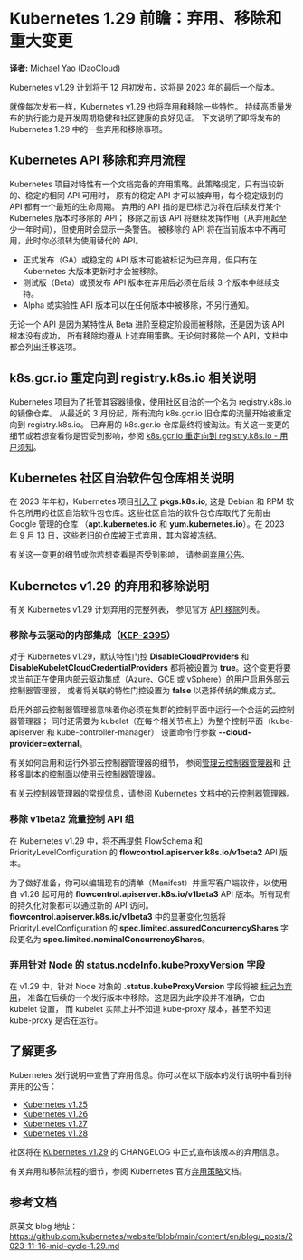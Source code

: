 # Kubernetes 1.29 前瞻：弃用、移除和重大变更

**译者:** [Michael Yao](https://github.com/windsonsea) (DaoCloud)

Kubernetes v1.29 计划将于 12 月初发布，这将是 2023 年的最后一个版本。

就像每次发布一样，Kubernetes v1.29 也将弃用和移除一些特性。
持续高质量发布的执行能力是开发周期稳健和社区健康的良好见证。
下文说明了即将发布的 Kubernetes 1.29 中的一些弃用和移除事项。

## Kubernetes API 移除和弃用流程

Kubernetes 项目对特性有一个文档完备的弃用策略。此策略规定，只有当较新的、稳定的相同 API 可用时，
原有的稳定 API 才可以被弃用，每个稳定级别的 API 都有一个最短的生命周期。
弃用的 API 指的是已标记为将在后续发行某个 Kubernetes 版本时移除的 API；
移除之前该 API 将继续发挥作用（从弃用起至少一年时间），但使用时会显示一条警告。
被移除的 API 将在当前版本中不再可用，此时你必须转为使用替代的 API。

- 正式发布（GA）或稳定的 API 版本可能被标记为已弃用，但只有在 Kubernetes 大版本更新时才会被移除。
- 测试版（Beta）或预发布 API 版本在弃用后必须在后续 3 个版本中继续支持。
- Alpha 或实验性 API 版本可以在任何版本中被移除，不另行通知。

无论一个 API 是因为某特性从 Beta 进阶至稳定阶段而被移除，还是因为该 API 根本没有成功，
所有移除均遵从上述弃用策略。无论何时移除一个 API，文档中都会列出迁移选项。

## k8s.gcr.io 重定向到 registry.k8s.io 相关说明

Kubernetes 项目为了托管其容器镜像，使用社区自治的一个名为 registry.k8s.io 的镜像仓库。
从最近的 3 月份起，所有流向 k8s.gcr.io 旧仓库的流量开始被重定向到 registry.k8s.io。
已弃用的 k8s.gcr.io 仓库最终将被淘汰。有关这一变更的细节或若想查看你是否受到影响，参阅
[k8s.gcr.io 重定向到 registry.k8s.io - 用户须知](https://kubernetes.io/zh-cn/blog/2023/03/10/image-registry-redirect/)。

## Kubernetes 社区自治软件包仓库相关说明

在 2023 年年初，Kubernetes 项目[引入了](https://kubernetes.io/zh-cn/blog/2023/08/15/pkgs-k8s-io-introduction/) __pkgs.k8s.io__,
这是 Debian 和 RPM 软件包所用的社区自治软件包仓库。这些社区自治的软件包仓库取代了先前由 Google 管理的仓库
（__apt.kubernetes.io__ 和 __yum.kubernetes.io__）。在 2023 年 9 月 13 日，这些老旧的仓库被正式弃用，其内容被冻结。

有关这一变更的细节或你若想查看是否受到影响，
请参阅[弃用公告](https://kubernetes.io/zh-cn/blog/2023/08/31/legacy-package-repository-deprecation/)。

## Kubernetes v1.29 的弃用和移除说明

有关 Kubernetes v1.29 计划弃用的完整列表，
参见官方 [API 移除](https://kubernetes.io/zh-cn/docs/reference/using-api/deprecation-guide/#v1-29)列表。

### 移除与云驱动的内部集成（[KEP-2395](https://kep.k8s.io/2395)）

对于 Kubernetes v1.29，默认特性门控 __DisableCloudProviders__ 和 __DisableKubeletCloudCredentialProviders__
都将被设置为 __true__。这个变更将要求当前正在使用内部云驱动集成（Azure、GCE 或 vSphere）的用户启用外部云控制器管理器，
或者将关联的特性门控设置为 __false__ 以选择传统的集成方式。

启用外部云控制器管理器意味着你必须在集群的控制平面中运行一个合适的云控制器管理器；
同时还需要为 kubelet（在每个相关节点上）为整个控制平面（kube-apiserver 和 kube-controller-manager）
设置命令行参数 __--cloud-provider=external__。

有关如何启用和运行外部云控制器管理器的细节，
参阅[管理云控制器管理器](https://kubernetes.io/zh-cn/docs/tasks/administer-cluster/running-cloud-controller/)和
[迁移多副本的控制面以使用云控制器管理器](https://kubernetes.io/zh-cn/docs/tasks/administer-cluster/controller-manager-leader-migration/)。

有关云控制器管理器的常规信息，请参阅 Kubernetes
文档中的[云控制器管理器](https://kubernetes.io/zh-cn/docs/concepts/architecture/cloud-controller/)。

### 移除 __v1beta2__ 流量控制 API 组

在 Kubernetes v1.29 中，将[不再提供](https://kubernetes.io/zh-cn/docs/reference/using-api/deprecation-guide/#v1-29)
FlowSchema 和 PriorityLevelConfiguration 的 **flowcontrol.apiserver.k8s.io/v1beta2** API 版本。

为了做好准备，你可以编辑现有的清单（Manifest）并重写客户端软件，以使用自 v1.26 起可用的
__flowcontrol.apiserver.k8s.io/v1beta3__ API 版本。所有现有的持久化对象都可以通过新的 API 访问。
__flowcontrol.apiserver.k8s.io/v1beta3__ 中的显著变化包括将 PriorityLevelConfiguration 的
__spec.limited.assuredConcurrencyShares__ 字段更名为 __spec.limited.nominalConcurrencyShares__。

### 弃用针对 Node 的 __status.nodeInfo.kubeProxyVersion__ 字段

在 v1.29 中，针对 Node 对象的 __.status.kubeProxyVersion__ 字段将被
[标记为弃用](https://github.com/kubernetes/enhancements/issues/4004)，
准备在后续的一个发行版本中移除。这是因为此字段并不准确，它由 kubelet 设置，
而 kubelet 实际上并不知道 kube-proxy 版本，甚至不知道 kube-proxy 是否在运行。

## 了解更多

Kubernetes 发行说明中宣告了弃用信息。你可以在以下版本的发行说明中看到待弃用的公告：

* [Kubernetes v1.25](https://github.com/kubernetes/kubernetes/blob/master/CHANGELOG/CHANGELOG-1.25.md#deprecation)
* [Kubernetes v1.26](https://github.com/kubernetes/kubernetes/blob/master/CHANGELOG/CHANGELOG-1.26.md#deprecation)
* [Kubernetes v1.27](https://github.com/kubernetes/kubernetes/blob/master/CHANGELOG/CHANGELOG-1.27.md#deprecation)
* [Kubernetes v1.28](https://github.com/kubernetes/kubernetes/blob/master/CHANGELOG/CHANGELOG-1.28.md#deprecation)

社区将在
[Kubernetes v1.29](https://github.com/kubernetes/kubernetes/blob/master/CHANGELOG/CHANGELOG-1.29.md#deprecation)
的 CHANGELOG 中正式宣布该版本的弃用信息。

有关弃用和移除流程的细节，参阅 Kubernetes
官方[弃用策略](https://kubernetes.io/zh-cn/docs/reference/using-api/deprecation-policy/#deprecating-parts-of-the-api)文档。

## 参考文档

原英文 blog 地址：<https://github.com/kubernetes/website/blob/main/content/en/blog/_posts/2023-11-16-mid-cycle-1.29.md>
